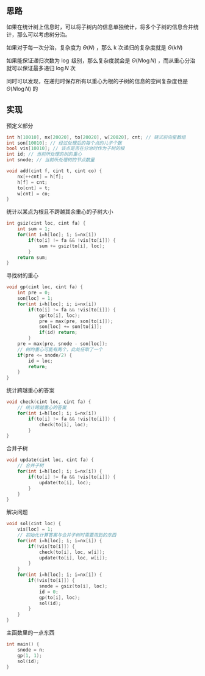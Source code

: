 ## 思路

如果在统计树上信息时，可以将子树内的信息单独统计，将多个子树的信息合并统计，那么可以考虑树分治。

如果对于每一次分治，复杂度为 $\Theta(N)$ ，那么 k 次递归的复杂度就是 $\Theta(kN)$

如果能保证递归次数为 $\log$ 级别，那么复杂度就会是 $\Theta(N\log N)$ ，而从重心分治就可以保证最多递归 $\log N$ 次

同时可以发现，在递归时保存所有以重心为根的子树的信息的空间复杂度也是 $\Theta(N\log N)$ 的

## 实现

预定义部分

```cpp
int h[10010], nx[20020], to[20020], w[20020], cnt; // 链式前向星数组
int son[10010]; // 经过处理后的每个点的儿子个数
bool vis[10010]; // 该点是否在分治时作为子树的根
int id; // 当前所处理的树的重心
int snode; // 当前所处理树的节点数量

void add(cint f, cint t, cint co) {
    nx[++cnt] = h[f];
    h[f] = cnt;
    to[cnt] = t;
    w[cnt] = co;
}
```



统计以某点为根且不跨越其余重心的子树大小

```cpp
int gsiz(cint loc, cint fa) {
    int sum = 1;
    for(int i=h[loc]; i; i=nx[i])
        if(to[i] != fa && !vis[to[i]]) {
            sum += gsiz(to[i], loc);
        }
    return sum;
}
```



寻找树的重心

```cpp
void gp(cint loc, cint fa) {
    int pre = 0;
    son[loc] = 1;
    for(int i=h[loc]; i; i=nx[i])
        if(to[i] != fa && !vis[to[i]]) {
            gp(to[i], loc);
            pre = max(pre, son[to[i]]);
            son[loc] += son[to[i]];
            if(id) return;
        }
    pre = max(pre, snode - son[loc]);
    // 树的重心可能有两个，此处任取了一个
    if(pre <= snode/2) {
        id = loc;
        return;
    }
}
```



统计跨越重心的答案

```cpp
void check(cint loc, cint fa) {
    // 统计跨越重心的答案
    for(int i=h[loc]; i; i=nx[i])
        if(to[i] != fa && !vis[to[i]]) {
            check(to[i], loc);
        }
}
```



合并子树

```cpp
void update(cint loc, cint fa) {
    // 合并子树
    for(int i=h[loc]; i; i=nx[i]) {
        if(to[i] != fa && !vis[to[i]]) {
            update(to[i], loc);
        }
    }
}
```



解决问题

```cpp
void sol(cint loc) {
    vis[loc] = 1;
    // 初始化计算答案与合并子树时需要用到的东西
    for(int i=h[loc]; i; i=nx[i]) {
        if(!vis[to[i]]) {
            check(to[i], loc, w[i]);
            update(to[i], loc, w[i]);
        }
    }
    for(int i=h[loc]; i; i=nx[i]) {
        if(!vis[to[i]]) {
            snode = gsiz(to[i], loc);
            id = 0;
            gp(to[i], loc);
            sol(id);
        }
    }
}
```



主函数里的一点东西

```cpp
int main() {
    snode = n;
    gp(1, 1);
    sol(id);
}
```

